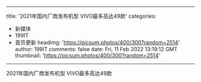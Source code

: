 
---
title: '2021年国内厂商发布机型 VIVO最多高达49款'
categories: 
 - 新媒体
 - 199IT
 - 首页更新
headimg: 'https://picsum.photos/400/300?random=2514'
author: 199IT
comments: false
date: Fri, 11 Feb 2022 13:19:12 GMT
thumbnail: 'https://picsum.photos/400/300?random=2514'
---

<div>   
2021年国内厂商发布机型 VIVO最多高达49款  
</div>
            